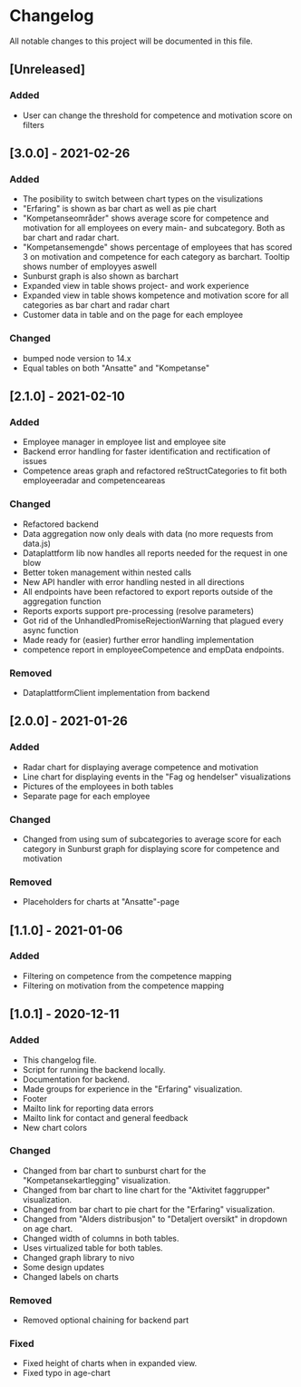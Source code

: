# Changelog
All notable changes to this project will be documented in this file.

## [Unreleased]
### Added
- User can change the threshold for competence and motivation score on filters

## [3.0.0] - 2021-02-26
### Added
- The posibility to switch between chart types on the visulizations
- "Erfaring" is shown as bar chart as well as pie chart
- "Kompetanseområder" shows average score for competence and motivation for all employees on every main- and subcategory. Both as bar chart and radar chart. 
- "Kompetansemengde" shows percentage of employees that has scored 3 on motivation and competence for each category as barchart. Tooltip shows number of employyes aswell
- Sunburst graph is also shown as barchart
- Expanded view in table shows project- and work experience
- Expanded view in table shows kompetence and motivation score for all categories as bar chart and radar chart
- Customer data in table and on the page for each employee

### Changed
- bumped node version to 14.x
- Equal tables on both "Ansatte" and "Kompetanse"


## [2.1.0] - 2021-02-10
### Added
- Employee manager in employee list and employee site
- Backend error handling for faster identification and rectification of issues
- Competence areas graph and refactored reStructCategories to fit both employeeradar and competenceareas

### Changed
- Refactored backend
- Data aggregation now only deals with data (no more requests from data.js)
- Dataplattform lib now handles all reports needed for the request in one blow
- Better token management within nested calls
- New API handler with error handling nested in all directions
- All endpoints have been refactored to export reports outside of the aggregation function
- Reports exports support pre-processing (resolve parameters)
- Got rid of the UnhandledPromiseRejectionWarning that plagued every async function
- Made ready for (easier) further error handling implementation
- competence report in employeeCompetence and empData endpoints.

### Removed
- DataplattformClient implementation from backend

## [2.0.0] - 2021-01-26
### Added
- Radar chart for displaying average competence and motivation
- Line chart for displaying events in the "Fag og hendelser" visualizations
- Pictures of the employees in both tables
- Separate page for each employee

### Changed
- Changed from using sum of subcategories to average score for each category in Sunburst graph for displaying score for competence and motivation

### Removed
- Placeholders for charts at "Ansatte"-page

## [1.1.0] - 2021-01-06
### Added
- Filtering on competence from the competence mapping
- Filtering on motivation from the competence mapping

## [1.0.1] - 2020-12-11
### Added
- This changelog file.
- Script for running the backend locally.
- Documentation for backend.
- Made groups for experience in the "Erfaring" visualization.
- Footer
- Mailto link for reporting data errors
- Mailto link for contact and general feedback
- New chart colors

### Changed
- Changed from bar chart to sunburst chart for the "Kompetansekartlegging" visualization.
- Changed from bar chart to line chart for the "Aktivitet faggrupper" visualization. 
- Changed from bar chart to pie chart for the "Erfaring" visualization.
- Changed from "Alders distribusjon" to "Detaljert oversikt" in dropdown on age chart.
- Changed width of columns in both tables.
- Uses virtualized table for both tables.
- Changed graph library to nivo
- Some design updates
- Changed labels on charts

### Removed
- Removed optional chaining for backend part

### Fixed
- Fixed height of charts when in expanded view.
- Fixed typo in age-chart